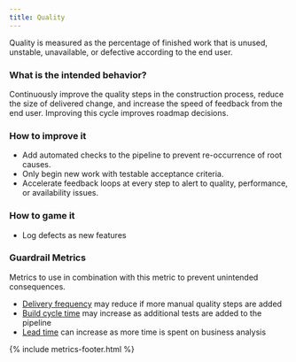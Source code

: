 ```yaml
---
title: Quality
---
```



Quality is measured as the percentage of finished work that is unused, unstable, unavailable, or defective according to the end user.

### What is the intended behavior?

Continuously improve the quality steps in the construction process, reduce the size of delivered change, and increase
the speed of feedback from the end user. Improving this cycle improves roadmap decisions.

### How to improve it

- Add automated checks to the pipeline to prevent re-occurrence of root causes.
- Only begin new work with testable acceptance criteria.
- Accelerate feedback loops at every step to alert to quality, performance, or availability issues.

### How to game it

- Log defects as new features

### Guardrail Metrics

Metrics to use in combination with this metric to prevent unintended consequences.

- [Delivery frequency](./release-frequency.html) may reduce if more manual quality steps are added
- [Build cycle time](./build-duration.html) may increase as additional tests are added to the pipeline
- [Lead time](./lead-time.html) can increase as more time is spent on business analysis

{% include metrics-footer.html %}

